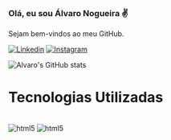 ### Olá, eu sou Álvaro Nogueira ✌️
Sejam bem-vindos ao meu GitHub.

[![Linkedin](https://img.shields.io/badge/LinkedIn-0077B5?style=for-the-badge&logo=linkedin&logoColor=white
)](https://www.linkedin.com/in/alvaro-nogueira-57069690/)
[![Instagram](https://img.shields.io/badge/Instagram-E4405F?style=for-the-badge&logo=instagram&logoColor=white
)](https://www.instagram.com/alvinhonogueira/)


![Alvaro's GitHub stats](https://github-readme-stats.vercel.app/api?username=alvaronogueira&show_icons=true&theme=cobalt)

# Tecnologias Utilizadas 
<div style="display: inline_block"><br/>
    <img alig="center" alt="html5" src="https://img.shields.io/badge/HTML5-E34F26?style=for-the-badge&logo=html5&logoColor=white" />
    <img alig="center" alt="html5" src="https://img.shields.io/badge/CSS3-1572B6?style=for-the-badge&logo=css3&logoColor=white" />

</div><br/>
